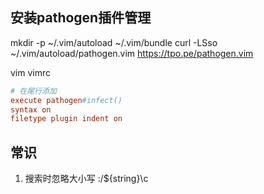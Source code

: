 ## 安装pathogen插件管理
mkdir -p ~/.vim/autoload ~/.vim/bundle
curl -LSso ~/.vim/autoload/pathogen.vim https://tpo.pe/pathogen.vim

vim vimrc
```conf
# 在尾行添加
execute pathogen#infect()
syntax on
filetype plugin indent on
```

## 常识
1. 搜索时忽略大小写
:/${string}\c